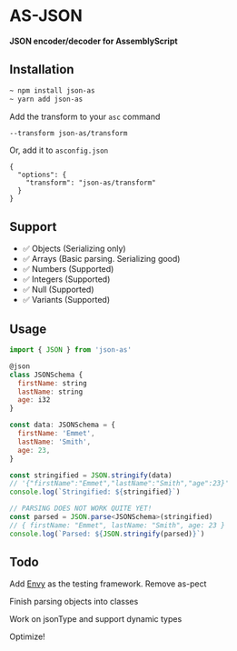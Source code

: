 # AS-JSON

**JSON encoder/decoder for AssemblyScript**

## Installation

```bash
~ npm install json-as
~ yarn add json-as
```

Add the transform to your `asc` command

```bash
--transform json-as/transform
```

Or, add it to `asconfig.json`

```
{
  "options": {
    "transform": "json-as/transform"
  }
}
```

## Support

- ✅ Objects (Serializing only)
- ✅ Arrays (Basic parsing. Serializing good)
- ✅ Numbers (Supported)
- ✅ Integers (Supported)
- ✅ Null (Supported)
- ✅ Variants (Supported)

## Usage

```js
import { JSON } from 'json-as'

@json
class JSONSchema {
  firstName: string
  lastName: string
  age: i32
}

const data: JSONSchema = {
  firstName: 'Emmet',
  lastName: 'Smith',
  age: 23,
}

const stringified = JSON.stringify(data)
// '{"firstName":"Emmet","lastName":"Smith","age":23}'
console.log(`Stringified: ${stringified}`)

// PARSING DOES NOT WORK QUITE YET!
const parsed = JSON.parse<JSONSchema>(stringified)
// { firstName: "Emmet", lastName: "Smith", age: 23 }
console.log(`Parsed: ${JSON.stringify(parsed)}`)
```

## Todo

Add [Envy](https://github.com/jtenner/envy) as the testing framework. Remove as-pect

Finish parsing objects into classes

Work on jsonType and support dynamic types

Optimize!

